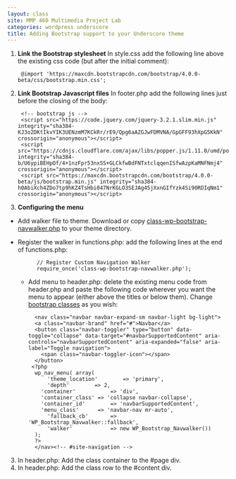 ```yaml
---
layout: class
site: MMP 460 Multimedia Project Lab
categories: wordpress underscore
title: Adding Bootstrap support to your Underscore theme
---
```

1. **Link the Bootstrap stylesheet**
In style.css add the following line above the existing css code (but after the initial comment): 
  
        @import 'https://maxcdn.bootstrapcdn.com/bootstrap/4.0.0-beta/css/bootstrap.min.css';
  
2. **Link Bootstrap Javascript files**
In footer.php add the following lines just before the closing of the body:

        <!-- bootstrap js -->
        <script src="https://code.jquery.com/jquery-3.2.1.slim.min.js" integrity="sha384-KJ3o2DKtIkvYIK3UENzmM7KCkRr/rE9/Qpg6aAZGJwFDMVNA/GpGFF93hXpG5KkN" crossorigin="anonymous"></script>
        <script src="https://cdnjs.cloudflare.com/ajax/libs/popper.js/1.11.0/umd/popper.min.js" integrity="sha384-b/U6ypiBEHpOf/4+1nzFpr53nxSS+GLCkfwBdFNTxtclqqenISfwAzpKaMNFNmj4" crossorigin="anonymous"></script>
        <script src="https://maxcdn.bootstrapcdn.com/bootstrap/4.0.0-beta/js/bootstrap.min.js" integrity="sha384-h0AbiXch4ZDo7tp9hKZ4TsHbi047NrKGLO3SEJAg45jXxnGIfYzk4Si90RDIqNm1" crossorigin="anonymous"></script>

3. **Configuring the menu**
  - Add walker file to theme. Download or copy [class-wp-bootstrap-navwalker.php](https://github.com/wp-bootstrap/wp-bootstrap-navwalker/blob/v4/class-wp-bootstrap-navwalker.php) to your theme directory.
  - Register the walker in functions.php: add the following lines at the end of functions.php:
  
              // Register Custom Navigation Walker
              require_once('class-wp-bootstrap-navwalker.php');
        
    - Add menu to header.php: delete the existing menu code from header.php and paste the following code wherever you want the menu to appear (either above the titles or below them). Change [bootstrap classes](https://getbootstrap.com/docs/4.0/components/navbar/) as you wish:

            <nav class="navbar navbar-expand-sm navbar-light bg-light">
            <a class="navbar-brand" href="#">Navbar</a>
            <button class="navbar-toggler" type="button" data-toggle="collapse" data-target="#navbarSupportedContent" aria-         controls="navbarSupportedContent" aria-expanded="false" aria-label="Toggle navigation">
              <span class="navbar-toggler-icon"></span>
            </button>
           <?php
            wp_nav_menu( array(
                'theme_location'	    => 'primary',
                'depth'		   => 2,
              'container'			=> 'div',
              'container_class'	=> 'collapse navbar-collapse',
              'container_id'		=> 'navbarSupportedContent',
              'menu_class'		=> 'navbar-nav mr-auto',
                'fallback_cb'		=> 'WP_Bootstrap_Navwalker::fallback',
                'walker'			=> new WP_Bootstrap_Navwalker())
            );
            ?>
            </nav><!-- #site-navigation -->

3. In header.php: Add the class container to the #page div.
4. In header.php: Add the class row to the #content div.
